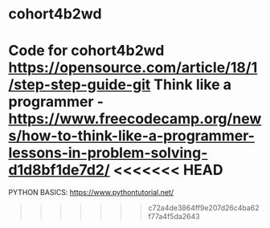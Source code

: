 # cohort4b2wd
Code for cohort4b2wd 
https://opensource.com/article/18/1/step-step-guide-git
Think like a programmer - https://www.freecodecamp.org/news/how-to-think-like-a-programmer-lessons-in-problem-solving-d1d8bf1de7d2/
<<<<<<< HEAD
=======
PYTHON BASICS: https://www.pythontutorial.net/
>>>>>>> c72a4de3864ff9e207d26c4ba62f77a4f5da2643
